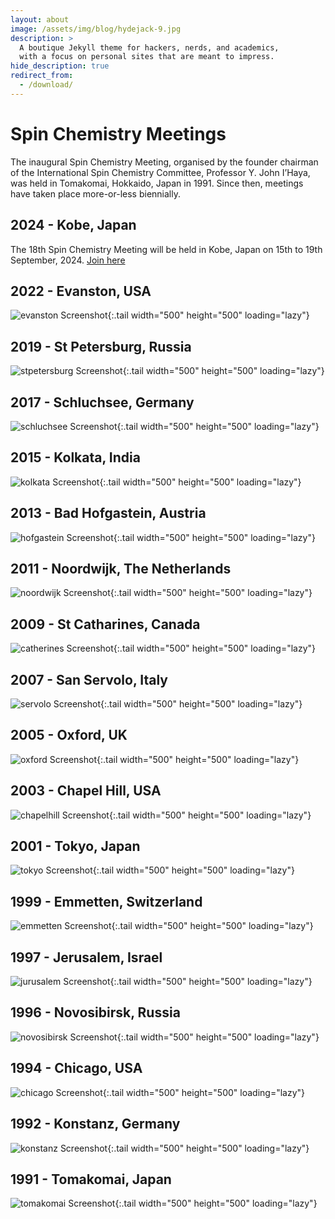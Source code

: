 ```yaml
---
layout: about
image: /assets/img/blog/hydejack-9.jpg
description: >
  A boutique Jekyll theme for hackers, nerds, and academics,
  with a focus on personal sites that are meant to impress.
hide_description: true
redirect_from:
  - /download/
---
```


# Spin Chemistry Meetings

The inaugural Spin Chemistry Meeting, organised by the founder chairman of the 
International Spin Chemistry Committee, Professor Y. John I’Haya, was held in 
Tomakomai, Hokkaido, Japan in 1991. Since then, meetings have taken place more-or-less biennially.

## 2024 - Kobe, Japan

The 18th Spin Chemistry Meeting will be held in Kobe, Japan on 15th to 19th September, 2024.
[Join here](https://sites.google.com/gsuite.kobe-u.ac.jp/scm2024/home?authuser=0)

## 2022 - Evanston, USA

![evanston Screenshot](assets/img/meetings/SCM_2022.jpg){:.tail width="500" height="500" loading="lazy"}

## 2019 - St Petersburg, Russia

![stpetersburg Screenshot](assets/img/meetings/SCM_2019.jpg){:.tail width="500" height="500" loading="lazy"}


## 2017 - Schluchsee, Germany

![schluchsee Screenshot](assets/img/meetings/SCM_2017.jpg){:.tail width="500" height="500" loading="lazy"}


## 2015 - Kolkata, India

![kolkata Screenshot](assets/img/meetings/SCM_2015.jpg){:.tail width="500" height="500" loading="lazy"}


## 2013 - Bad Hofgastein, Austria

![hofgastein Screenshot](assets/img/meetings/SCM_2013.jpg){:.tail width="500" height="500" loading="lazy"}


## 2011 - Noordwijk, The Netherlands

![noordwijk Screenshot](assets/img/meetings/SCM_2011.jpg){:.tail width="500" height="500" loading="lazy"}


## 2009 - St Catharines, Canada

![catherines Screenshot](assets/img/meetings/SCM_2009.jpg){:.tail width="500" height="500" loading="lazy"}


## 2007 - San Servolo, Italy

![servolo Screenshot](assets/img/meetings/SCM_2007.jpg){:.tail width="500" height="500" loading="lazy"}


## 2005 - Oxford, UK

![oxford Screenshot](assets/img/meetings/SCM_2005.jpg){:.tail width="500" height="500" loading="lazy"}


## 2003 - Chapel Hill, USA

![chapelhill Screenshot](assets/img/meetings/SCM_2003.jpg){:.tail width="500" height="500" loading="lazy"}


## 2001 - Tokyo, Japan

![tokyo Screenshot](assets/img/meetings/SCM_2001.jpg){:.tail width="500" height="500" loading="lazy"}


## 1999 - Emmetten, Switzerland

![emmetten Screenshot](assets/img/meetings/SCM_1999.jpg){:.tail width="500" height="500" loading="lazy"}


## 1997 - Jerusalem, Israel

![jurusalem Screenshot](assets/img/meetings/SCM_1997.jpg){:.tail width="500" height="500" loading="lazy"}


## 1996 - Novosibirsk, Russia

![novosibirsk Screenshot](assets/img/meetings/SCM_1996.jpg){:.tail width="500" height="500" loading="lazy"}


## 1994 - Chicago, USA

![chicago Screenshot](assets/img/meetings/SCM_1994.jpg){:.tail width="500" height="500" loading="lazy"}


## 1992 - Konstanz, Germany

![konstanz Screenshot](assets/img/meetings/SCM_1992.jpg){:.tail width="500" height="500" loading="lazy"}


## 1991 - Tomakomai, Japan

![tomakomai Screenshot](assets/img/meetings/SCM_1991.jpg){:.tail width="500" height="500" loading="lazy"}

